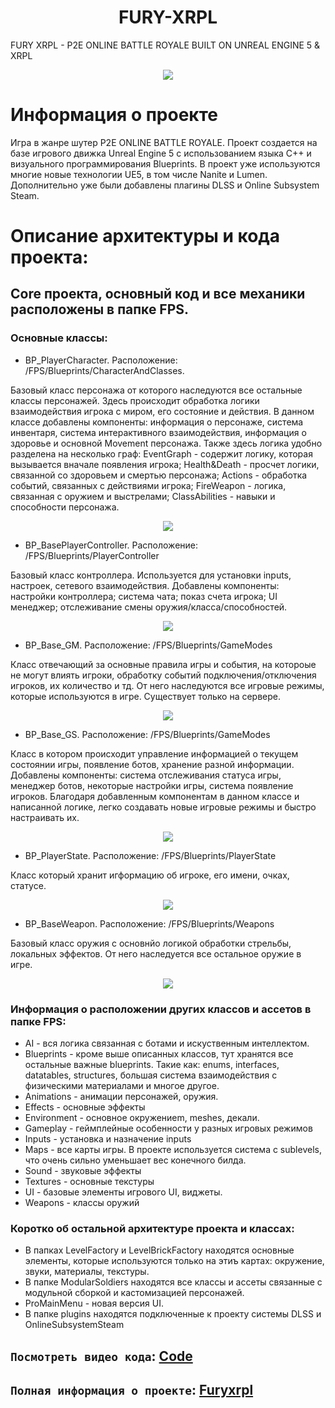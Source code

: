 <h1 align="center">
  FURY-XRPL 
</h1>
FURY XRPL - P2E ONLINE BATTLE ROYALE BUILT ON UNREAL ENGINE 5 &amp; XRPL
</p>
<p align="center">
 <img src="https://raw.githubusercontent.com/VO-GAMES/FURY-XRPL/main/Splash.bmp">
  <br />
  </p>

# Информация о проекте
Игра в жанре шутер P2E ONLINE BATTLE ROYALE. Проект создается на базе игрового движка Unreal Engine 5 с использованием языка C++ и визуального программирования Blueprints. В проект уже используются многие новые технологии UE5, в том числе Nanite и Lumen. Дополнительно уже были добавлены плагины DLSS и Online Subsystem Steam.

# Описание архитектуры и кода проекта:
## Core проекта, основный код и все механики расположены в папке FPS.   
### Основные классы:
 - BP_PlayerCharacter. Расположение: /FPS/Blueprints/CharacterAndClasses. 

Базовый класс персонажа от которого наследуются все остальные классы персонажей. Здесь происходит обработка логики взаимодействия игрока с миром, его состояние и действия. В данном классе добавлены компоненты: информация о персонаже, система инвентаря, система интерактивного взаимодействия, информация о здоровье и основной Movement персонажа. Также здесь логика удобно разделена на несколько граф: EventGraph - содержит логику, которая вызывается вначале появления игрока; Health&Death - просчет логики, связанной со здоровьем и смертью персонажа; Actions - обработка событий, связанных с действиями игрока; FireWeapon - логика, связанная с оружием и выстрелами; ClassAbilities - навыки и способности персонажа.      
</p>
<p align="center">
 <img src="https://github.com/VO-GAMES/FURY-XRPL/blob/main/Images/Player.png">
  <br />
  </p>
 
 - BP_BasePlayerController. Расположение: /FPS/Blueprints/PlayerController

Базовый класс контроллера. Используется для установки inputs, настроек, сетевого взаимодействия. Добавлены компоненты: настройки контроллера; система чата; показ счета игрока; UI менеджер; отслеживание смены оружия/класса/способностей. 
</p>
<p align="center">
 <img src="https://github.com/VO-GAMES/FURY-XRPL/blob/main/Images/PC.png">
  <br />
  </p>
  
 - BP_Base_GM. Расположение: /FPS/Blueprints/GameModes

Класс отвечающий за основные правила игры и события, на котороые не могут влиять игроки, обработку событий подключения/отключения игроков, их количество и тд. От него наследуются все игровые режимы, которые используются в игре. Существует только на сервере.   
</p>
<p align="center">
 <img src="https://github.com/VO-GAMES/FURY-XRPL/blob/main/Images/GM.png">
  <br />
  </p>
  
 - BP_Base_GS. Расположение: /FPS/Blueprints/GameModes

Класс в котором происходит управление информацией о текущем состоянии игры, появление ботов, хранение разной информации. Добавлены компоненты: система отслеживания статуса игры, менеджер ботов, некоторые настройки игры, система появление игроков. Благодаря добавленным компонентам в данном классе и написанной логике, легко создавать новые игровые режимы и быстро настраивать их.    
</p>
<p align="center">
 <img src="https://github.com/VO-GAMES/FURY-XRPL/blob/main/Images/GS.png">
  <br />
  </p>

  - BP_PlayerState. Расположение: /FPS/Blueprints/PlayerState

Класс который хранит игформацию об игроке, его имени, очках, статусе.
<p align="center">
 <img src="https://github.com/VO-GAMES/FURY-XRPL/blob/main/Images/PS.png">
  <br />
  </p>

  - BP_BaseWeapon. Расположение: /FPS/Blueprints/Weapons

Базовый класс оружия с основнйо логикой обработки стрельбы, локальных эффектов. От него наследуется все остальное оружие в игре.
<p align="center">
 <img src="https://github.com/VO-GAMES/FURY-XRPL/blob/main/Images/Weapon.png">
  <br />
  </p>

### Информация о расположении других классов и ассетов в папке FPS:
- AI - вся логика связанная с ботами и искуственным интеллектом.
- Blueprints - кроме выше описанных классов, тут хранятся все остальные важные blueprints. Такие как: enums, interfaces, datatables, structures, большая система взаимодействия с физическими материалами и многое другое.
- Animations - анимации персонажей, оружия.
- Effects - основные эффекты
- Environment - основное окружениеm, meshes, декали.
- Gameplay - геймплейные особенности у разных игровых режимов
- Inputs - установка и назначение inputs
- Maps - все карты игры. В проекте используется система с sublevels, что очень сильно уменьшает вес конечного билда.
- Sound - звуковые эффекты
- Textures - основные текстуры
- UI - базовые элементы игрового UI, виджеты.
- Weapons - классы оружий
### Коротко об остальной архитектуре проекта и классах:
- В папках LevelFactory и LevelBrickFactory находятся основные элементы, которые используются только на этиъ картах: окружение, звуки, материалы, 
текстуры.
- В папке ModularSoldiers находятся все классы и ассеты связанные с модульной сборкой и кастомизацией персонажей.  
- ProMainMenu - новая версия UI.
- В папке plugins находятся подключенные к проекту системы DLSS и OnlineSubsystemSteam

## `Посмотреть видео кода`: [Code](https://drive.google.com/file/d/1qXZ1uLft0-4RlvSWTojfsFFDF7n7yQJ6/view?usp=sharing)
## `Полная информация о проекте`: [Furyxrpl](https://furyxrpl.com/)
